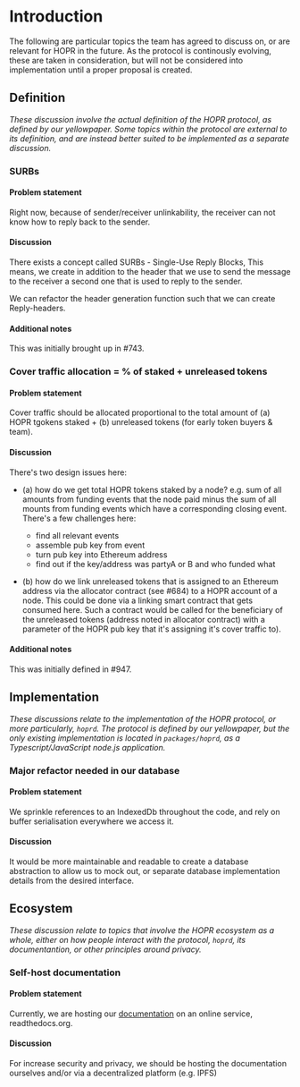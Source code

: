 # Introduction

The following are particular topics the team has agreed to discuss on, or are relevant for HOPR in the future. As the protocol is continously evolving, these are taken in consideration, but will not be considered into implementation until a proper proposal is created.

## Definition

_These discussion involve the actual definition of the HOPR protocol, as defined by our yellowpaper. Some topics within the protocol are external to its definition, and are instead better suited to be implemented as a separate discussion._

### SURBs

#### Problem statement
Right now, because of sender/receiver unlinkability, the receiver can not know how to reply back to the sender.

#### Discussion
There exists a concept called SURBs - Single-Use Reply Blocks, This means, we create in addition to the header that we use to send the message to the receiver a second one that is used to reply to the sender.

We can refactor the header generation function such that we can create Reply-headers.

#### Additional notes

This was initially brought up in #743.

### Cover traffic allocation = % of staked + unreleased tokens

#### Problem statement

Cover traffic should be allocated proportional to the total amount of (a) HOPR tgokens staked + (b) unreleased tokens (for early token buyers & team).

#### Discussion

There's two design issues here:

- (a) how do we get total HOPR tokens staked by a node? e.g. sum of all amounts from funding events that the node paid minus the sum of all mounts from funding events which have a corresponding closing event. There's a few challenges here:

  - find all relevant events
  - assemble pub key from event
  - turn pub key into Ethereum address
  - find out if the key/address was partyA or B and who funded what

- (b) how do we link unreleased tokens that is assigned to an Ethereum address via the allocator contract (see #684) to a HOPR account of a node. This could be done via a linking smart contract that gets consumed here. Such a contract would be called for the beneficiary of the unreleased tokens (address noted in allocator contract) with a parameter of the HOPR pub key that it's assigning it's cover traffic to).

#### Additional notes

This was initially defined in #947.

## Implementation

_These discussions relate to the implementation of the HOPR protocol, or more particularly, `hoprd`. The protocol is defined by our yellowpaper, but the only existing implementation is located in `packages/hoprd`, as a Typescript/JavaScript node.js application._

### Major refactor needed in our database

#### Problem statement

We sprinkle references to an IndexedDb throughout the code, and rely on buffer serialisation everywhere we access it.

#### Discussion

It would be more maintainable and readable to create a database abstraction to allow us to mock out, or separate database implementation details from the desired interface.

## Ecosystem

_These discussion relate to topics that involve the HOPR ecosystem as a whole, either on how people interact with the protocol, `hoprd`, its documentantion, or other principles around privacy._

### Self-host documentation

#### Problem statement

Currently, we are hosting our [documentation](http://docs.hoprnet.org/en/latest/) on an online service, readthedocs.org.

#### Discussion

For increase security and privacy, we should be hosting the documentation ourselves and/or via a decentralized platform (e.g. IPFS)
